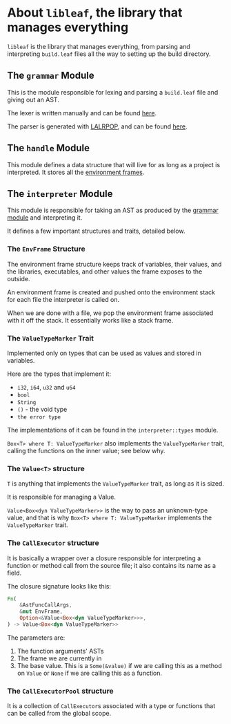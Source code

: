 # About `libleaf`, the library that manages everything

`libleaf` is the library that manages everything, from parsing
and interpreting `build.leaf` files all the way to setting up
the build directory.

## The `grammar` Module

This is the module responsible for lexing and parsing a `build.leaf`
file and giving out an AST.

The lexer is written manually and can be found [here][lexer_link].

The parser is generated with [LALRPOP](https://github.com/lalrpop/lalrpop),
and can be found [here][lalrpop_parser_link].


## The `handle` Module

This module defines a data structure that will live for as long as a project is
interpreted. It stores all the [environment frames](#the-envframe-structure).

## The `interpreter` Module

This module is responsible for taking an AST as produced by the [grammar module](#the-grammar-module)
and interpreting it.

It defines a few important structures and traits, detailed below.

### The `EnvFrame` Structure

The environment frame structure keeps track of variables, their values, and the libraries,
executables, and other values the frame exposes to the outside.

An environment frame is created and pushed onto the environment stack
for each file the interpreter is called on.

When we are done with a file, we pop the environment frame associated with it off the stack.
It essentially works like a stack frame.

### The `ValueTypeMarker` Trait

Implemented only on types that can be used as values and stored in variables.

Here are the types that implement it:
- `i32`, `i64`, `u32` and `u64`
- `bool`
- `String`
- `()` - the void type
- `the error type`

The implementations of it can be found in the `interpreter::types` module.

`Box<T> where T: ValueTypeMarker` also implements the `ValueTypeMarker` trait,
calling the functions on the inner value; see below why.

### The `Value<T>` structure

`T` is anything that implements the `ValueTypeMarker` trait, as long as it is sized.

It is responsible for managing a Value.

`Value<Box<dyn ValueTypeMarker>>` is the way to pass an unknown-type value, and 
that is why `Box<T> where T: ValueTypeMarker` implements the `ValueTypeMarker` trait.

### The `CallExecutor` structure

It is basically a wrapper over a closure responsible for interpreting a function or method call
from the source file; it also contains its name as a field.

The closure signature looks like this:
```rust
Fn(
    &AstFuncCallArgs,
    &mut EnvFrame,
    Option<&Value<Box<dyn ValueTypeMarker>>>,
) -> Value<Box<dyn ValueTypeMarker>>
```

The parameters are:
1. The function arguments' ASTs
2. The frame we are currently in
3. The base value. This is a `Some(&value)` if we are calling this as a method on `Value`
or `None` if we are calling this as a function.

### The `CallExecutorPool` structure

It is a collection of `CallExecutor`s associated with a type or functions that can be
called from the global scope.

[lexer_link]: https://gitlab.com/leafbuild/leafbuild/blob/master/libleaf/src/grammar/lexer.rs
[lalrpop_parser_link]: https://gitlab.com/leafbuild/leafbuild/blob/master/libleaf/src/grammar/leafparser.lalrpop